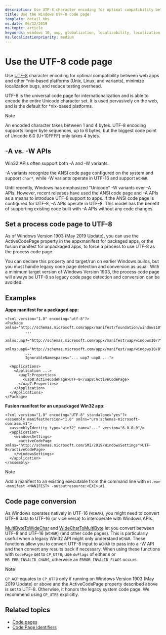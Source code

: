 ```yaml
---
description: Use UTF-8 character encoding for optimal compatibility between web apps and other \*nix-based platforms (Unix, Linux, and variants), minimize localization bugs, and reduce testing overhead.
title: Use the Windows UTF-8 code page
template: detail.hbs
ms.date: 06/12/2019
ms.topic: article
keywords: windows 10, uwp, globalization, localizability, localization
ms.localizationpriority: medium
---
```


# Use the UTF-8 code page

Use [UTF-8](http://www.utf-8.com/) character encoding for optimal compatibility between web apps and other \*nix-based platforms (Unix, Linux, and variants), minimize localization bugs, and reduce testing overhead.

UTF-8 is the universal code page for internationalization and is able to encode the entire Unicode character set. It is used pervasively on the web, and is the default for *nix-based platforms.

> [!NOTE]
> An encoded character takes between 1 and 4 bytes. UTF-8 encoding supports longer byte sequences, up to 6 bytes, but the biggest code point of Unicode 6.0 (U+10FFFF) only takes 4 bytes.

## -A vs. -W APIs
  
Win32 APIs often support both -A and -W variants.

-A variants recognize the ANSI code page configured on the system and support `char*`, while -W variants operate in UTF-16 and support `WCHAR`.

Until recently, Windows has emphasized "Unicode" -W variants over -A APIs. However, recent releases have used the ANSI code page and -A APIs as a means to introduce UTF-8 support to apps. If the ANSI code page is configured for UTF-8, -A APIs operate in UTF-8. This model has the benefit of supporting existing code built with -A APIs without any code changes.

## Set a process code page to UTF-8

As of Windows Version 1903 (May 2019 Update), you can use the ActiveCodePage property in the appxmanifest for packaged apps, or the fusion manifest for unpackaged apps, to force a process to use UTF-8 as the process code page.

You can declare this property and target/run on earlier Windows builds, but you must handle legacy code page detection and conversion as usual. With a minimum target version of Windows Version 1903, the process code page will always be UTF-8 so legacy code page detection and conversion can be avoided.

## Examples

**Appx manifest for a packaged app:**

```xaml
<?xml version="1.0" encoding="utf-8"?>
<Package xmlns="http://schemas.microsoft.com/appx/manifest/foundation/windows10"
         ...
         xmlns:uap7="http://schemas.microsoft.com/appx/manifest/uap/windows10/7"
         xmlns:uap8="http://schemas.microsoft.com/appx/manifest/uap/windows10/8"
         ...
         IgnorableNamespaces="... uap7 uap8 ...">

  <Applications>
    <Application ...>
      <uap7:Properties>
        <uap8:ActiveCodePage>UTF-8</uap8:ActiveCodePage>
      </uap7:Properties>
    </Application>
  </Applications>
</Package>
```

**Fusion manifest for an unpackaged Win32 app:**

``` xaml
<?xml version="1.0" encoding="UTF-8" standalone="yes"?>
<assembly manifestVersion="1.0" xmlns="urn:schemas-microsoft-com:asm.v1">
  <assemblyIdentity type="win32" name="..." version="6.0.0.0"/>
  <application>
    <windowsSettings>
      <activeCodePage xmlns="http://schemas.microsoft.com/SMI/2019/WindowsSettings">UTF-8</activeCodePage>
    </windowsSettings>
  </application>
</assembly>
```

> [!NOTE]
> Add a manifest to an existing executable from the command line with `mt.exe -manifest <MANIFEST> -outputresource:<EXE>;#1`

## Code page conversion

As Windows operates natively in UTF-16 (`WCHAR`), you might need to convert UTF-8 data to UTF-16 (or vice versa) to interoperate with Windows APIs.

[MultiByteToWideChar](/windows/desktop/api/stringapiset/nf-stringapiset-multibytetowidechar) and [WideCharToMultiByte](/windows/desktop/api/stringapiset/nf-stringapiset-widechartomultibyte) let you convert between UTF-8 and UTF-16 (`WCHAR`) (and other code pages). This is particularly useful when a legacy Win32 API might only understand `WCHAR`. These functions allow you to convert UTF-8 input to `WCHAR` to pass into a -W API and then convert any results back if necessary.
When using these functions with `CodePage` set to `CP_UTF8`, use `dwFlags` of either `0` or `MB_ERR_INVALID_CHARS`, otherwise an `ERROR_INVALID_FLAGS` occurs.

> [!NOTE]
> `CP_ACP` equates to `CP_UTF8` only if running on Windows Version 1903 (May 2019 Update) or above and the ActiveCodePage property described above is set to UTF-8. Otherwise, it honors the legacy system code page. We recommend using `CP_UTF8` explicitly.

## Related topics

- [Code pages](/windows/desktop/Intl/code-pages)
- [Code Page Identifiers](/windows/desktop/Intl/code-page-identifiers)
